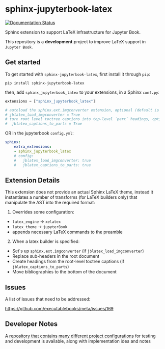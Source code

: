 # sphinx-jupyterbook-latex

[![Documentation Status](https://readthedocs.org/projects/sphinx-jupyterbook-latex/badge/?version=latest)](https://sphinx-jupyterbook-latex.readthedocs.io/en/latest/?badge=latest)

Sphinx extension to support LaTeX infrastructure for Jupyter Book.

This repository is a **development** project to improve LaTeX support
in `Jupyter Book`.

## Get started

To get started with `sphinx-jupyterbook-latex`, first install it through `pip`:

```
pip install sphinx-jupyterbook-latex
```

then, add `sphinx_jupyterbook_latex` to your extensions,
in a Sphinx `conf.py`:

```python
extensions = ["sphinx_jupyterbook_latex"]

# autoload the sphinx.ext.imgconverter extension, optional (default is True)
# jblatex_load_imgconverter = True
# turn root level toctree captions into top-level `part` headings, optional (default is to auto-infer)
#  jblatex_captions_to_parts = True
```

OR in the jupyterbook `config.yml`:

```yaml
sphinx:
    extra_extensions:
    - sphinx_jupyterbook_latex
    # config:
    #   jblatex_load_imgconverter: true
    #   jblatex_captions_to_parts: true
```

## Extension Details

This extension does not provide an actual Sphinx LaTeX theme,
instead it instantiates a number of transforms (for LaTeX builders only) that manipulate the AST into the required format:

1. Overrides some configuration:

- ``latex_engine`` -> ``xelatex``
- ``latex_theme`` -> ``jupyterBook``
- appends necessary LaTeX commands to the preamble

2. When a latex builder is specified:

- Set's up `sphinx.ext.imgconverter` (if `jblatex_load_imgconverter`)
- Replace sub-headers in the root document
- Create headings from the root-level toctree captions (if `jblatex_captions_to_parts`)
- Move bibliographies to the bottom of the document

Issues
------

A list of issues that need to be addressed:

https://github.com/executablebooks/meta/issues/169

Developer Notes
---------------

A [repository that contains many different project configurations](https://github.com/mmcky/ebp-test-projectstructure)
for testing and development is available, along with implementation
idea and notes
